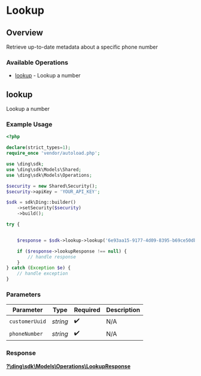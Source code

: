 # Lookup


## Overview

Retrieve up-to-date metadata about a specific phone number

### Available Operations

* [lookup](#lookup) - Lookup a number

## lookup

Lookup a number

### Example Usage

```php
<?php

declare(strict_types=1);
require_once 'vendor/autoload.php';

use \ding\sdk;
use \ding\sdk\Models\Shared;
use \ding\sdk\Models\Operations;

$security = new Shared\Security();
$security->apiKey = 'YOUR_API_KEY';

$sdk = sdk\Ding::builder()
    ->setSecurity($security)
    ->build();

try {


    $response = $sdk->lookup->lookup('6e93aa15-9177-4d09-8395-b69ce50db1c8', 'string');

    if ($response->lookupResponse !== null) {
        // handle response
    }
} catch (Exception $e) {
    // handle exception
}
```

### Parameters

| Parameter          | Type               | Required           | Description        |
| ------------------ | ------------------ | ------------------ | ------------------ |
| `customerUuid`     | *string*           | :heavy_check_mark: | N/A                |
| `phoneNumber`      | *string*           | :heavy_check_mark: | N/A                |


### Response

**[?\ding\sdk\Models\Operations\LookupResponse](../../Models/Operations/LookupResponse.md)**

